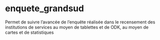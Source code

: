 # enquete_grandsud
Permet de suivre l’avancée de l’enquête réalisée dans le recensement des institutions de services au moyen de tablettes et de ODK, au moyen de cartes et de statistiques
